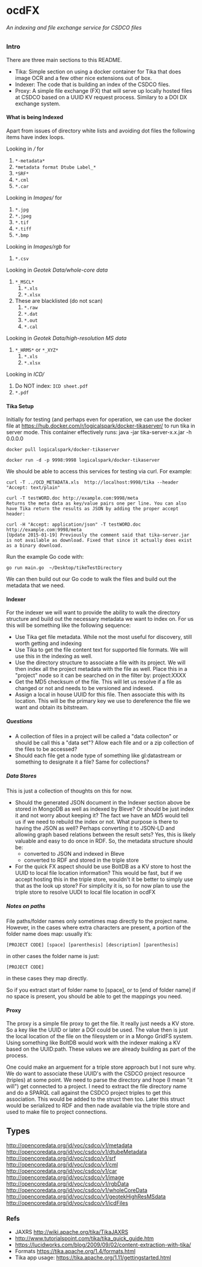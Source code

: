# ocdFX
###### An indexing and file exchange service for CSDCO files

### Intro
There are three main sections to this README.

* Tika: Simple section on using a docker container for Tika that does image OCR and a
few other nice extensions out of box.
* Indexer: The code that is building an index of the CSDCO files.
* Proxy: A simple file exchange (FX) that will serve up locally hosted files at CSDCO 
based on a UUID KV request process.  Similary to a DOI DX exchange system.  


#### What is being Indexed

Apart from issues of directory white lists and avoiding dot files the following items have 
index loops.

Looking in */* for 

1) ```*-metadata*```
2) ```*metadata format Dtube Label_*```
3) ```*SRF*```
4) ```*.cml```
5) ```*.car```

Looking in *Images/* for

1) ```*.jpg```
2) ```*.jpeg```
3) ```*.tif```
4) ```*.tiff```
5) ```*.bmp```

Looking in *Images/rgb* for

1) ```*.csv```

Looking in *Geotek Data/whole-core data*

1) ```*_MSCL*```
	1) ```*.xls```
	2) ```*.xlsx```
2) These are blacklisted (do not scan)
	1) ```*.raw```
	2) ```*.dat```
	3) ```*.out```
	4) ```*.cal```

Looking in *Geotek Data/high-resolution MS data*

1) ```*_HRMS*```  or  ```*_XYZ*```
	1) ```*.xls```
	2) ```*.xlsx```

Looking in *ICD/*

1) Do NOT index: ```ICD sheet.pdf```
2) ```*.pdf```


#### Tika Setup
Initially for testing (and perhaps even for operation, we can use the docker file at
https://hub.docker.com/r/logicalspark/docker-tikaserver/ to run tika in server mode.  This container effectively runs: java -jar tika-server-x.x.jar -h 0.0.0.0


```
docker pull logicalspark/docker-tikaserver

docker run -d -p 9998:9998 logicalspark/docker-tikaserver
```

We should be able to access this services for testing via curl. For example:

```
curl -T ../OCD_METADATA.xls  http://localhost:9998/tika --header "Accept: text/plain"

curl -T testWORD.doc http://example.com:9998/meta
Returns the meta data as key/value pairs one per line. You can also have Tika return the results as JSON by adding the proper accept header:

curl -H "Accept: application/json" -T testWORD.doc http://example.com:9998/meta
[Update 2015-01-19] Previously the comment said that tika-server.jar is not available as download. Fixed that since it actually does exist as a binary download.
```

Run the example Go code with:

```
go run main.go  ~/Desktop/tikeTestDirectory     
```

We can then build out our Go code to walk the files and build out the metadata 
that we need.  

#### Indexer
For the indexer we will want to provide the ability to walk the directory structure and build out the necessary metadata we want to index on.  For us this will be something like the following sequence:

* Use Tika get file metadata.  While not the most useful for discovery, still worth getting and indexing
* Use Tika to get the file content text for supported file formats.  We will use this in the indexing as well.
* Use the directory structure to associate a file with its project.  We will then index all the project metadata with the file as well.  Place this in a "project" node so it can be searched on in the filter by:  project:XXXX
* Get the MD5 checksum of the file.  This will let us resolve if a file as changed or not and needs to be versioned and indexed.
* Assign a local in house UUID for this file.  Then associate this with its location.  This will be the primary key we use to dereference the file we want and obtain its bitstream.

##### Questions
* A collection of files in a project will be called a "data collecton" or should be call this a "data set"?  Allow each file and or a zip collection of the files to be accessed?
* Should each file get a node type of something like gl:datastream or something to designate it a file?  Same for collections?


##### Data Stores
This is just a collection of thoughts on this for now.  

* Should the generated JSON document in the Indexer section above be stored in MongoDB as well as indexed by Bleve?  Or should be just index it and not worry about keeping it?  The fact we have an MD5 would tell us if we need to rebuild the index or not.  What purpose is there to having the JSON as well?  Perhaps converting it to JSON-LD and allowing graph based relations between the result sets?  Yes, this is likely valuable and easy to do once in RDF.  So, the metadata structure should be:
	* converted to JSON and indexed in Bleve
	* converted to RDF and stored in the triple store
* For the quick FX aspect should be use BoltDB as a KV store to host the UUID to local file location information?  This would be fast, but if we accept hosting this in the triple store, wouldn't it be better to simply use that as the look up store?  For simplicity it is, so for now plan to use the triple store to resolve UUDI to local file location in ocdFX

##### Notes on paths
File paths/folder names only sometimes map directly to the project name. However, in the cases where extra characters are present, a portion of the folder name does map: usually it’s:

```
[PROJECT CODE] [space] [parenthesis] [description] [parenthesis]
```

in other cases the folder name is just:

```[PROJECT CODE]```

in these cases they map directly. 

So if you extract start of folder name to [space], or to [end of folder name] if no space is present, you should be able to get the mappings you need. 


#### Proxy
The proxy is a simple file proxy to get the file.  It really just needs a KV store. So a key like the 
UUID or later a DOI could be used.  The value then is just the local location of the file on the 
filesystem or in a Mongo GridFS system.  Using something like BoltDB would work with the indexer making 
a KV based on the UUID:path.  These values we are already building as part of the process.  

One could make an arguement for a triple store approach but I not sure why.  We do want to associate
these UUID's with the CSDCO project resource (triples) at some point.  We need to parse the directory 
and hope (I mean "it will") get connected to a project.  I need to extract the file directory name and 
do a SPARQL call against the CSDCO project triples to get this association.  This would be added to the 
struct then too. Later this struct would be serialized to RDF and then nade available via the triple 
store and used to make file to project connections. 


## Types
http://opencoredata.org/id/voc/csdco/v1/metadata
http://opencoredata.org/id/voc/csdco/v1/dtubeMetadata
http://opencoredata.org/id/voc/csdco/v1/srf
http://opencoredata.org/id/voc/csdco/v1/cml
http://opencoredata.org/id/voc/csdco/v1/car
http://opencoredata.org/id/voc/csdco/v1/image
http://opencoredata.org/id/voc/csdco/v1/rgbData
http://opencoredata.org/id/voc/csdco/v1/wholeCoreData
http://opencoredata.org/id/voc/csdco/v1/geotekHighResMSdata
http://opencoredata.org/id/voc/csdco/v1/icdFiles


### Refs
* JAXRS http://wiki.apache.org/tika/TikaJAXRS
* http://www.tutorialspoint.com/tika/tika_quick_guide.htm
* https://lucidworks.com/blog/2009/09/02/content-extraction-with-tika/
* Formats https://tika.apache.org/1.4/formats.html
* Tika app usage: https://tika.apache.org/1.11/gettingstarted.html




